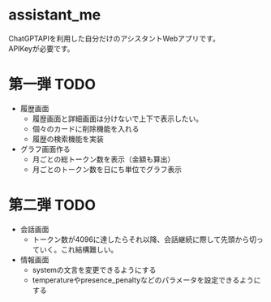 # assistant_me
ChatGPTAPIを利用した自分だけのアシスタントWebアプリです。  
APIKeyが必要です。

# 第一弾 TODO
- 履歴画面
  - 履歴画面と詳細画面は分けないで上下で表示したい。
  - 個々のカードに削除機能を入れる
  - 履歴の検索機能を実装
- グラフ画面作る
  - 月ごとの総トークン数を表示（金額も算出）
  - 月ごとのトークン数を日にち単位でグラフ表示

# 第二弾 TODO
- 会話画面
  - トークン数が4096に達したらそれ以降、会話継続に際して先頭から切っていく。これ結構難しい。
- 情報画面
  - systemの文言を変更できるようにする
  - temperatureやpresence_penaltyなどのパラメータを設定できるようにする